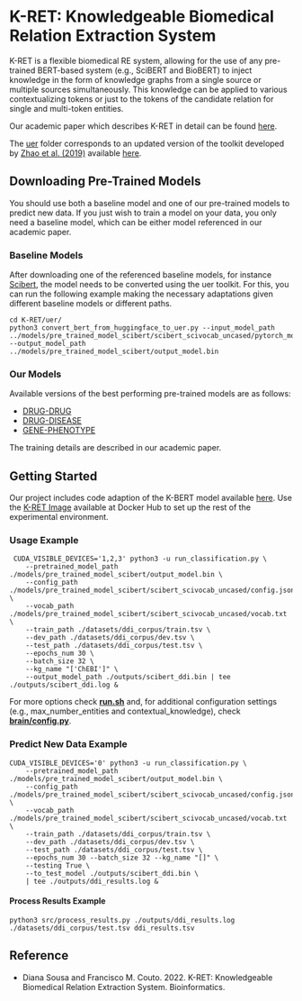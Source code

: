 # K-RET: Knowledgeable Biomedical Relation Extraction System

K-RET is a flexible biomedical RE system, allowing for the use of any pre-trained BERT-based system (e.g., SciBERT and BioBERT) to inject knowledge in the form of knowledge graphs from a single source or multiple sources simultaneously. This knowledge can be applied to various contextualizing tokens or just to the tokens of the candidate relation for single and multi-token entities.

Our academic paper which describes K-RET in detail can be found [here](https://academic.oup.com/bioinformatics/advance-article/doi/10.1093/bioinformatics/btad174/7108769).

The [uer](/uer/) folder corresponds to an updated version of the toolkit developed by [Zhao et al. (2019)](https://aclanthology.org/D19-3041) available [here](https://github.com/dbiir/UER-py). 

## Downloading Pre-Trained Models

You should use both a baseline model and one of our pre-trained models to predict new data. If you just wish to train a model on your data, you only need a baseline model, which can be either model referenced in our academic paper. 

### Baseline Models

After downloading one of the referenced baseline models, for instance [Scibert](https://huggingface.co/allenai/scibert_scivocab_uncased/tree/main), the model needs to be converted using the uer toolkit. For this, you can run the following example making the necessary adaptations given different baseline models or different paths. 

````
cd K-RET/uer/
python3 convert_bert_from_huggingface_to_uer.py --input_model_path ../models/pre_trained_model_scibert/scibert_scivocab_uncased/pytorch_model.bin --output_model_path ../models/pre_trained_model_scibert/output_model.bin
````

### Our Models

Available versions of the best performing pre-trained models are as follows:

* [DRUG-DRUG](https://drive.google.com/drive/folders/1-XRHAz1IY5C1L5GMqKrKWxEnwIVfhU-d?usp=sharing)
* [DRUG-DISEASE](https://drive.google.com/drive/folders/10fIQlKdJEJk-C4bQkB4WkNfk0gmcgKXx?usp=sharing)
* [GENE-PHENOTYPE](https://drive.google.com/drive/folders/1GR67jrAC9jxwliPdGFvUUSolWcpvhKlO?usp=sharing)

The training details are described in our academic paper.

## Getting Started

Our project includes code adaption of the K-BERT model available [here](https://github.com/autoliuweijie/K-BERT).
Use the [K-RET Image](https://hub.docker.com/r/dpavot/kret) available at Docker Hub to set up the rest of the experimental environment.

### Usage Example

````
 CUDA_VISIBLE_DEVICES='1,2,3' python3 -u run_classification.py \
    --pretrained_model_path ./models/pre_trained_model_scibert/output_model.bin \
    --config_path ./models/pre_trained_model_scibert/scibert_scivocab_uncased/config.json \
    --vocab_path ./models/pre_trained_model_scibert/scibert_scivocab_uncased/vocab.txt \
    --train_path ./datasets/ddi_corpus/train.tsv \
    --dev_path ./datasets/ddi_corpus/dev.tsv \
    --test_path ./datasets/ddi_corpus/test.tsv \
    --epochs_num 30 \
    --batch_size 32 \
    --kg_name "['ChEBI']" \
    --output_model_path ./outputs/scibert_ddi.bin | tee ./outputs/scibert_ddi.log &
````

For more options check [**run.sh**](/run.sh) and, for additional configuration settings (e.g., max_number_entities and contextual_knowledge), check [**brain/config.py**](/brain/config.py).

### Predict New Data Example

````
CUDA_VISIBLE_DEVICES='0' python3 -u run_classification.py \
    --pretrained_model_path ./models/pre_trained_model_scibert/output_model.bin \
    --config_path ./models/pre_trained_model_scibert/scibert_scivocab_uncased/config.json \
    --vocab_path ./models/pre_trained_model_scibert/scibert_scivocab_uncased/vocab.txt \
    --train_path ./datasets/ddi_corpus/train.tsv \
    --dev_path ./datasets/ddi_corpus/dev.tsv \
    --test_path ./datasets/ddi_corpus/test.tsv \
    --epochs_num 30 --batch_size 32 --kg_name "[]" \
    --testing True \
    --to_test_model ./outputs/scibert_ddi.bin \
    | tee ./outputs/ddi_results.log &
````

#### Process Results Example

````
python3 src/process_results.py ./outputs/ddi_results.log ./datasets/ddi_corpus/test.tsv ddi_results.tsv
````

## Reference

- Diana Sousa and Francisco M. Couto. 2022. K-RET: Knowledgeable Biomedical Relation Extraction System. Bioinformatics.

